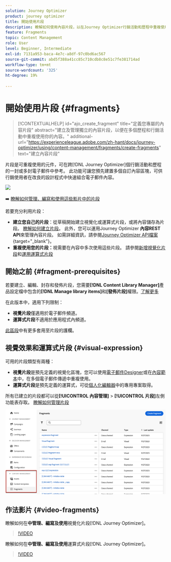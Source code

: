 ```yaml
---
solution: Journey Optimizer
product: journey optimizer
title: 開始使用片段
description: 瞭解如何使用內容片段，以在Journey Optimizer行銷活動和歷程中重複使用內容
feature: Fragments
topic: Content Management
role: User
level: Beginner, Intermediate
exl-id: 7131a953-baca-4e7c-a8df-97c0bd6ac567
source-git-commit: abd5f388a41cc85c710cdb8c8e51c7fe381714ad
workflow-type: tm+mt
source-wordcount: '325'
ht-degree: 19%

---
```


# 開始使用片段 {#fragments}

>[!CONTEXTUALHELP]
>id="ajo_create_fragment"
>title="定義您專屬的內容片段"
>abstract="建立及管理獨立的內容片段，以便在多個歷程和行銷活動中重複使用你的內容。"
>additional-url="https://experienceleague.adobe.com/zh-hant/docs/journey-optimizer/using/content-management/fragments/create-fragments" text="建立內容片段"

片段是可重複使用的元件，可在跨[!DNL Journey Optimizer]個行銷活動和歷程的一封或多封電子郵件中參考。 此功能可讓您預先建置多個自訂內容區塊，可供行銷使用者在改良的設計程式中快速組合電子郵件內容。

![](../rn/assets/do-not-localize/fragments.gif)

➡️ [瞭解如何管理、編寫和使用這些影片中的片段](#video-fragments)

若要充分利用片段：

* **建立您自己的片段**：從草稿開始建立視覺化或運算式片段，或將內容儲存為片段。 [瞭解如何建立片段](create-fragments.md)。 此外，您可以運用Journey Optimizer **內容REST API**&#x200B;來管理內容片段。 如需詳細資訊，請參閱[Journey Optimizer API檔案](https://developer.adobe.com/journey-optimizer-apis/references/content/){target="_blank"}。
* **重複使用您的片段：**&#x200B;視需要在內容中多次使用這些片段。 請參閱[新增視覺化片段](../email/use-visual-fragments.md)和[運用運算式片段](../personalization/use-expression-fragments.md)

## 開始之前 {#fragment-prerequisites}

若要建立、編輯、封存和發佈片段，您需要&#x200B;**[!DNL Content Library Manager]**&#x200B;產品設定檔中包含的&#x200B;**[!DNL Manage library items]**&#x200B;和&#x200B;**[發佈片段]**&#x200B;權限。[了解更多](../administration/ootb-product-profiles.md#content-library-manager)

在此版本中，適用下列限制：

* **視覺片段**&#x200B;僅適用於電子郵件頻道。
* **運算式片段**&#x200B;不適用於應用程式內頻道。

[此區段](../start/guardrails.md#fragments-guardrails)中有更多套用至片段的護欄。

## 視覺效果和運算式片段 {#visual-expression}

可用的片段類型有兩種：

* **視覺片段**&#x200B;是預先定義的視覺化區塊，您可以使用[電子郵件Designer](../email/get-started-email-design.md)或在[內容範本](../email/use-email-templates.md)中，在多個電子郵件傳遞中重複使用。
* **運算式片段**&#x200B;是預先定義的運算式，可從[個人化編輯器](../personalization/personalization-build-expressions.md)中的專用專案取得。

所有已建立的片段都可以從&#x200B;**[!UICONTROL 內容管理]** > **[!UICONTROL 片段]**&#x200B;左側功能表存取。 [瞭解如何管理片段](../content-management/manage-fragments.md)

![](assets/fragment-list.png)

## 作法影片 {#video-fragments}

瞭解如何在&#x200B;**中管理、編寫及使用**&#x200B;視覺化片段[!DNL Journey Optimizer]。

>[!VIDEO](https://video.tv.adobe.com/v/3419932/?quality=12)

瞭解如何在&#x200B;**中管理、編寫及使用**&#x200B;運算式片段[!DNL Journey Optimizer]。

>[!VIDEO](https://video.tv.adobe.com/v/3438930/?quality=12&captions=chi_hant)
